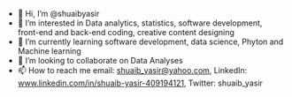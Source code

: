 - 👋 Hi, I’m @shuaibyasir
- 👀 I’m interested in Data analytics, statistics, software development, front-end and back-end coding, creative content designing
- 🌱 I’m currently learning software development, data science, Phyton and Machine learning
- 💞️ I’m looking to collaborate on Data Analyses
- 📫 How to reach me email: shuaib_yasir@yahoo.com, LinkedIn: www.linkedin.com/in/shuaib-yasir-409194121, Twitter: shuaib_yasir

<!---
shuaibyasir/shuaibyasir is a ✨ special ✨ repository because its `README.md` (this file) appears on your GitHub profile.
You can click the Preview link to take a look at your changes.
--->
